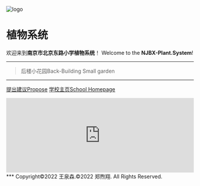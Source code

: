 ![logo](https://user-images.githubusercontent.com/91039316/158558954-88db26b9-933f-4760-bef3-8679a9f0aeee.png)
# **植物系统**
欢迎来到**南京市北京东路小学植物系统**！
Welcome to the **NJBX-Plant.System**!
***
> 后楼小花园Back-Building Small garden

***
[提出建议Propose](https://support.qq.com/product/387213) 
[学校主页School Homepage](http://www.njbx.com/)
<iframe id="afdian_leaflet_{1}" src="https://afdian.net/leaflet?slug=FredW" width="100%" scrolling="no" height="200" frameborder="0"></iframe><script>document.body.clientWidth< 700 ? document.getElementById("afdian_leaflet_{1}").width = "100%" : document.getElementById("afdian_leaflet_{1}").width = "640"</script>
***
Copyright©2022 王泉森.©2022 郑煦翔. All Rights Reserved.

